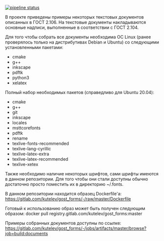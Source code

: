 [![pipeline status](https://gitlab.com/kutelev/gost_forms/badges/master/pipeline.svg)](https://gitlab.com/kutelev/gost_forms/commits/master)

В проекте приведены примеры некоторых текстовых документов описанных в ГОСТ 2.106. На текстовые документы накладываются основные надписи, выполненные в соответствии с ГОСТ 2.104.

Для того чтобы собрать все документы необходима ОС Linux (ранее проверялось только на дистрибутивах Debian и Ubuntu) со следующими установленными пакетами:
* cmake
* g++
* inkscape
* pdftk
* python3
* xelatex

Полный набор необходимых пакетов (справедливо для Ubuntu 20.04):
* cmake
* g++
* git
* inkscape
* locales
* msttcorefonts
* pdftk
* rename
* texlive-fonts-recommended
* texlive-lang-cyrillic
* texlive-latex-extra
* texlive-latex-recommended
* texlive-xetex

Также необходимо наличие некоторых шрифтов, сами шрифты имеются в данном репозитории. Для того чтобы они стали доступны обычно достаточно просто поместить их в директорию ~/.fonts.

В данном репозитории находится образец Dockerfile'а: https://gitlab.com/kutelev/gost_forms/-/raw/master/Dockerfile

Готовый к использованию образ может быть получен следующим образом: docker pull registry.gitlab.com/kutelev/gost_forms:master

Примеры собранных документов доступны по ссылке: https://gitlab.com/kutelev/gost_forms/-/jobs/artifacts/master/browse?job=build:documents
